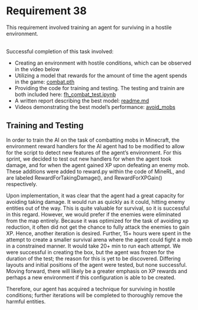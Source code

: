 
<h1>Requirement 38</h1>
This requirement involved training an agent for surviving in a hostile environment.
       
  
&nbsp;  
Successful completion of this task involved:
- Creating an environment with hostile conditions, which can be observed in the video below
- Utilizing a model that rewards for the amount of time the agent spends in the game: [combat.pth](https://github.com/lincolnschick/ML4MC/blob/main/docs/reports/requirement-38/combat.pth)
- Providing the code for training and testing. The testing and trainin are both included here: [fh_combat_test.ipynb](https://github.com/lincolnschick/ML4MC/blob/main/docs/reports/requirement-38/fh_combat_test.ipynb)
- A written report describing the best model: [readme.md](https://github.com/lincolnschick/ML4MC/blob/main/docs/reports/requirement-38/readme.md)
- Videos demonstrating the best model’s performance: [avoid_mobs](https://github.com/lincolnschick/ML4MC/blob/main/docs/reports/requirement-38/avoid_mobs.mp4)

<h2>Training and Testing</h2>
In order to train the AI on the task of combatting mobs in Minecraft, the environment reward handlers for the AI agent had to be modified to allow for the script to detect new features of the agent’s environment. For this sprint, we decided to test out new handlers for when the agent took damage, and for when the agent gained XP upon defeating an enemy mob. These additions were added to reward.py within the code of MineRL, and are labeled RewardForTakingDamage(), and RewardForXPGain() respectively.

Upon implementation, it was clear that the agent had a great capacity for avoiding taking damage. It would run as quickly as it could, hitting enemy entities out of the way. This is quite valuable for survival, so it is successful in this regard. However, we would prefer if the enemies were eliminated from the map entirely. Because it was optimized for the task of avoiding xp reduction, it often did not get the chance to fully attack the enemies to gain XP. Hence, another iteration is desired. Further, 15+ hours were spent in the attempt to create a smaller survival arena where the agent could fight a mob in a constrained manner. It would take 20+ min to run each attempt. We were successful in creating the box, but the agent was frozen for the duration of the test; the reason for this is yet to be discovered. Differing layouts and initial positions of the agent were tested, but none successful. Moving forward, there will likely be a greater emphasis on XP rewards and perhaps a new environment if this configuration is able to be created. 

Therefore, our agent has acquired a technique for surviving in hostile conditions; further iterations will be completed to thoroughly remove the harmful entities. 

